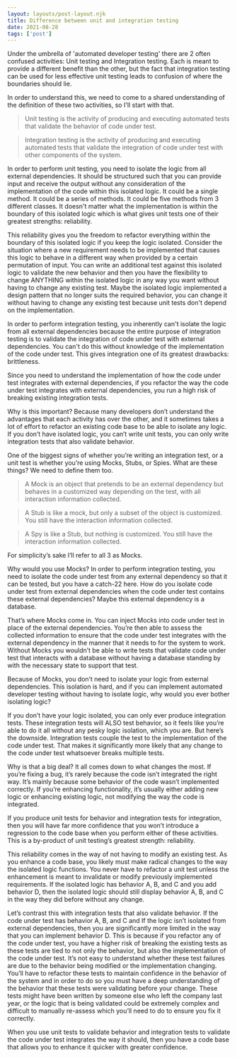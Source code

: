 ```yaml
---
layout: layouts/post-layout.njk
title: Difference between unit and integration testing
date: 2021-08-28
tags: ['post']
---
```

      
Under the umbrella of 'automated developer testing' there are 2 often confused activities: Unit testing and Integration testing. Each is meant to provide a different benefit than the other, but the fact that integration testing can be used for less effective unit testing leads to confusion of where the boundaries should lie.

In order to understand this, we need to come to a shared understanding of the definition of these two activities, so I'll start with that.

> Unit testing is the activity of producing and executing automated tests that validate the behavior of code under test.

> Integration testing is the activity of producing and executing automated tests that validate the integration of code under test with other components of the system.

In order to perform unit testing, you need to isolate the logic from all external dependencies. It should be structured such that you can provide input and receive the output without any consideration of the implementation of the code within this isolated logic. It could be a single method. It could be a series of methods. It could be five methods from 3 different classes. It doesn't matter what the implementation is within the boundary of this isolated logic which is what gives unit tests one of their greatest strengths: reliability.

This reliability gives you the freedom to refactor everything within the boundary of this isolated logic if you keep the logic isolated. Consider the situation where a new requirement needs to be implemented that causes this logic to behave in a different way when provided by a certain permutation of input. You can write an additional test against this isolated logic to validate the new behavior and then you have the flexibility to change ANYTHING within the isolated logic in any way you want without having to change any existing test. Maybe the isolated logic implemented a design pattern that no longer suits the required behavior, you can change it without having to change any existing test because unit tests don't depend on the implementation.

In order to perform integration testing, you inherently can't isolate the logic from all external dependencies because the entire purpose of integration testing is to validate the integration of code under test with external dependencies. You can't do this without knowledge of the implementation of the code under test. This gives integration one of its greatest drawbacks: brittleness.

Since you need to understand the implementation of how the code under test integrates with external dependencies, if you refactor the way the code under test integrates with external dependencies, you run a high risk of breaking existing integration tests.

Why is this important? Because many developers don’t understand the advantages that each activity has over the other, and it sometimes takes a lot of effort to refactor an existing code base to be able to isolate any logic.  If you don’t have isolated logic, you can’t write unit tests, you can only write integration tests that also validate behavior.

One of the biggest signs of whether you’re writing an integration test, or a unit test is whether you’re using Mocks, Stubs, or Spies.  What are these things?  We need to define them too.

> A Mock is an object that pretends to be an external dependency but behaves in a customized way depending on the test, with all interaction information collected.

> A Stub is like a mock, but only a subset of the object is customized.  You still have the interaction information collected.

> A Spy is like a Stub, but nothing is customized.  You still have the interaction information collected.

For simplicity’s sake I’ll refer to all 3 as Mocks.

Why would you use Mocks?  In order to perform integration testing, you need to isolate the code under test from any external dependency so that it can be tested, but you have a catch-22 here.  How do you isolate code under test from external dependencies when the code under test contains these external dependencies?  Maybe this external dependency is a database.

That’s where Mocks come in.  You can inject Mocks into code under test in place of the external dependencies. You’re then able to assess the collected information to ensure that the code under test integrates with the external dependency in the manner that it needs to for the system to work.  Without Mocks you wouldn’t be able to write tests that validate code under test that interacts with a database without having a database standing by with the necessary state to support that test.

Because of Mocks, you don’t need to isolate your logic from external dependencies.  This isolation is hard, and if you can implement automated developer testing without having to isolate logic, why would you ever bother isolating logic?

If you don’t have your logic isolated, you can only ever produce integration tests.  These integration tests will ALSO test behavior, so it feels like you’re able to do it all without any pesky logic isolation, which you are.  But here’s the downside.  Integration tests couple the test to the implementation of the code under test.  That makes it significantly more likely that any change to the code under test whatsoever breaks multiple tests.

Why is that a big deal?  It all comes down to what changes the most.  If you’re fixing a bug, it’s rarely because the code isn’t integrated the right way.  It’s mainly because some behavior of the code wasn’t implemented correctly.  If you’re enhancing functionality, it’s usually either adding new logic or enhancing existing logic, not modifying the way the code is integrated.

If you produce unit tests for behavior and integration tests for integration, then you will have far more confidence that you won’t introduce a regression to the code base when you perform either of these activities.  This is a by-product of unit testing’s greatest strength: reliability.

This reliability comes in the way of not having to modify an existing test.  As you enhance a code base, you likely must make radical changes to the way the isolated logic functions.  You never have to refactor a unit test unless the enhancement is meant to invalidate or modify previously implemented requirements.  If the isolated logic has behavior A, B, and C and you add behavior D, then the isolated logic should still display behavior A, B, and C in the way they did before without any change.

Let’s contrast this with integration tests that also validate behavior.  If the code under test has behavior A, B, and C and If the logic isn’t isolated from external dependencies, then you are significantly more limited in the way that you can implement behavior D.  This is because if you refactor any of the code under test, you have a higher risk of breaking the existing tests as these tests are tied to not only the behavior, but also the implementation of the code under test.  It’s not easy to understand whether these test failures are due to the behavior being modified or the implementation changing.  You’ll have to refactor these tests to maintain confidence in the behavior of the system and in order to do so you must have a deep understanding of the behavior that these tests were validating before your change. These tests might have been written by someone else who left the company last year, or the logic that is being validated could be extremely complex and difficult to manually re-assess which you’ll need to do to ensure you fix it correctly.

When you use unit tests to validate behavior and integration tests to validate the code under test integrates the way it should, then you have a code base that allows you to enhance it quicker with greater confidence.
